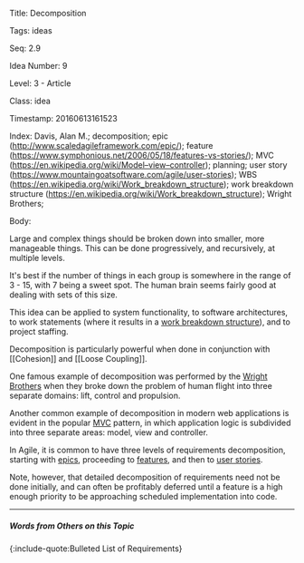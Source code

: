 Title:  Decomposition

Tags:   ideas

Seq:    2.9

Idea Number: 9

Level:  3 - Article

Class:  idea

Timestamp: 20160613161523

Index:  Davis, Alan M.; decomposition; epic (http://www.scaledagileframework.com/epic/); feature (https://www.symphonious.net/2006/05/18/features-vs-stories/); MVC (https://en.wikipedia.org/wiki/Model–view–controller); planning; user story (https://www.mountaingoatsoftware.com/agile/user-stories); WBS (https://en.wikipedia.org/wiki/Work_breakdown_structure); work breakdown structure (https://en.wikipedia.org/wiki/Work_breakdown_structure); Wright Brothers; 

Body:

Large and complex things should be broken down into smaller, more manageable things. This can be done progressively, and recursively, at multiple levels.

It's best if the number of things in each group is somewhere in the range of 3 - 15, with 7 being a sweet spot. The human brain seems fairly good at dealing with sets of this size.

This idea can be applied to system functionality, to software architectures, to work statements (where it results in a <a href="https://en.wikipedia.org/wiki/Work_breakdown_structure" class="reflink" target="ref">work breakdown structure</a>), and to project staffing.

Decomposition is particularly powerful when done in conjunction with [[Cohesion]] and [[Loose Coupling]].

One famous example of decomposition was performed by the <a href="http://www.nytimes.com/2003/12/09/news/earliest-days-takeoff-how-the-wright-brothers-did-what-no-one-else-could.html?pagewanted=all" class="reflink" target="ref">Wright Brothers</a> when they broke down the problem of human flight into three separate domains: lift, control and propulsion.

Another common example of decomposition in modern web applications is evident in the popular <a href="https://en.wikipedia.org/wiki/Model–view–controller" class="reflink" target="ref">MVC</a> pattern, in which application logic is subdivided into three separate areas: model, view and controller.

In Agile, it is common to have three levels of requirements decomposition, starting with <a href="http://www.scaledagileframework.com/epic/" class="reflink" target="ref">epics</a>, proceeding to <a href="https://www.symphonious.net/2006/05/18/features-vs-stories/" class="reflink" target="ref">features</a>, and then to <a href="https://www.mountaingoatsoftware.com/agile/user-stories" class="reflink" target="ref">user stories</a>.

Note, however, that detailed decomposition of requirements need not be done initially, and can often be profitably deferred until a feature is a high enough priority to be approaching scheduled implementation into code.

----

##### Words from Others on this Topic

{:include-quote:Bulleted List of Requirements}

